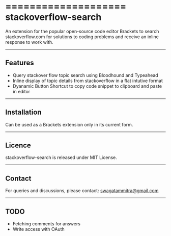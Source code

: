 
====================
stackoverflow-search
====================

An extension for the popular open-source code editor Brackets to search stackoverflow.com for solutions to coding problems and receive an inline response to work with.

--------
Features
--------

* Query stackover flow topic search using Bloodhound and Typeahead
* Inline display of topic details from stackoverflow in a flat intutive format
* Dyanamic Button Shortcut to copy code snippet to clipboard and paste in editor

------------
Installation
------------

Can be used as a Brackets extension only in its current form.

-------
Licence
-------

stackoverflow-search is released under MIT License.

-------
Contact
-------

For queries and discussions, please contact: swagatammitra@gmail.com

----
TODO
----

* Fetching comments for answers
* Write access with OAuth
